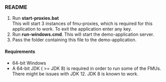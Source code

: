 
### README

1. Run __start-proxies.bat__ <br>
    This will start 3 instances of fmu-proxies, which is required for this application to work. 
    To exit the application enter any key.
2. Run __run-windows.cmd__. This will start the demo-application server.
3. Pass the folder containing this file to the demo-application.


#### Requirements

* 64-bit Windows
* A 64-bit JDK ( >= JDK 8) is required in order to run some of the FMUs. 
There might be issues with JDK 12. JDK 8 is known to work.

